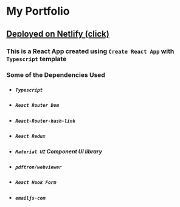 <h1>My Portfolio</h1>
<h2><a href="https://online-movie-database.netlify.app" target="_blank">Deployed on Netlify (click)</a></h2>

<h3>This is a React App created using <code>Create React App</code> with <code>Typescript</code> template</h3>
<h3>Some of the Dependencies Used</h3>
<ul>
    <li><h5><code>Typescript</code></h5></li>
    <li><h5><code>React Router Dom</code></h5></li>
    <li><h5><code>React-Router-hash-link</code></h5></li>
    <li><h5><code>React Redux</code></h5></li>
    <li><h5><code>Material UI</code> Component UI library</h5></li>
    <li><h5><code>pdftron/webviewer</code></h5></li>
    <li><h5><code>React Hook Form</code></h5></li>
    <li><h5><code>emailjs-com</code></h5></li>
</ul>
